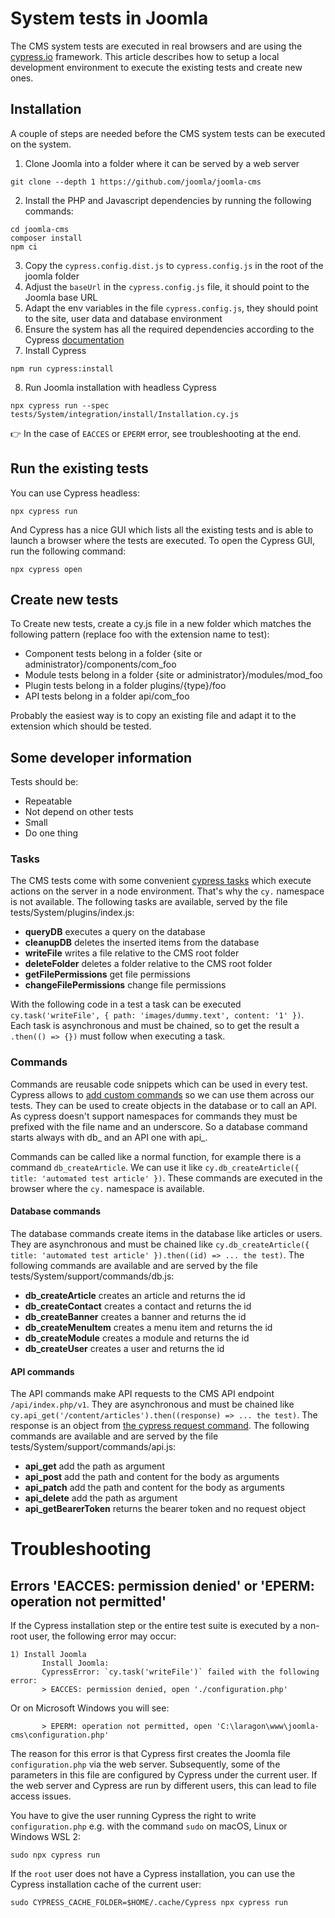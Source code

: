 # System tests in Joomla

The CMS system tests are executed in real browsers and are using the [cypress.io](https://www.cypress.io) framework. This article describes how to setup a local development environment to execute the existing tests and create new ones.

## Installation
A couple of steps are needed before the CMS system tests can be executed on the system.

1. Clone Joomla into a folder where it can be served by a web server
```
git clone --depth 1 https://github.com/joomla/joomla-cms 
```
2. Install the PHP and Javascript dependencies by running the following commands:
```
cd joomla-cms
composer install
npm ci
```
3. Copy the `cypress.config.dist.js` to `cypress.config.js` in the root of the joomla folder
4. Adjust the `baseUrl` in the `cypress.config.js` file, it should point to the Joomla base URL
5. Adapt the env variables in the file `cypress.config.js`, they should point to the site, user data and database environment
6. Ensure the system has all the required dependencies according to the Cypress [documentation](https://docs.cypress.io/guides/getting-started/installing-cypress)
7. Install Cypress
```
npm run cypress:install
```
8. Run Joomla installation with headless Cypress
```
npx cypress run --spec tests/System/integration/install/Installation.cy.js
```
:point_right: In the case of `EACCES` or `EPERM` error, see troubleshooting at the end.

## Run the existing tests
You can use Cypress headless:
```
npx cypress run
```

And Cypress has a nice GUI which lists all the existing tests and is able to launch a browser where the tests are executed. To open the Cypress GUI, run the following command:
```
npx cypress open
```

## Create new tests
To Create new tests, create a cy.js file in a new folder which matches the following pattern (replace foo with the extension name to test):

- Component tests belong in a folder {site or administrator}/components/com_foo
- Module tests belong in a folder {site or administrator}/modules/mod_foo
- Plugin tests belong in a folder plugins/{type}/foo
- API tests belong in a folder api/com_foo

Probably the easiest way is to copy an existing file and adapt it to the extension which should be tested.

## Some developer information
Tests should be:
- Repeatable
- Not depend on other tests
- Small
- Do one thing

### Tasks

The CMS tests come with some convenient [cypress tasks](https://docs.cypress.io/api/commands/task) which execute actions on the server in a node environment. That's why the `cy.` namespace is not available. The following tasks are available, served by the file tests/System/plugins/index.js:

- **queryDB** executes a query on the database
- **cleanupDB** deletes the inserted items from the database
- **writeFile** writes a file relative to the CMS root folder
- **deleteFolder** deletes a folder relative to the CMS root folder
- **getFilePermissions** get file permissions
- **changeFilePermissions** change file permissions

With the following code in a test a task can be executed `cy.task('writeFile', { path: 'images/dummy.text', content: '1' })`. Each task is asynchronous and must be chained, so to get the result a `.then(() => {})` must follow when executing a task.

### Commands
Commands are reusable code snippets which can be used in every test. Cypress allows to [add custom commands](https://docs.cypress.io/api/cypress-api/custom-commands) so we can use them across our tests. They can be used to create objects in the database or to call an API. As cypress doesn't support namespaces for commands they must be prefixed with the file name and an underscore. So a database command starts always with db_ and an API one with api_.

Commands can be called like a normal function, for example there is a command `db_createArticle`. We can use it like `cy.db_createArticle({ title: 'automated test article' })`. These commands are executed in the browser where the `cy.` namespace is available.

#### Database commands
The database commands create items in the database like articles or users. They are asynchronous and must be chained like `cy.db_createArticle({ title: 'automated test article' }).then((id) => ... the test)`. The following commands are available and are served by the file tests/System/support/commands/db.js:

- **db_createArticle** creates an article and returns the id
- **db_createContact** creates a contact and returns the id
- **db_createBanner** creates a banner and returns the id
- **db_createMenuItem** creates a menu item and returns the id
- **db_createModule** creates a module and returns the id
- **db_createUser** creates a user and returns the id

#### API commands
The API commands make API requests to the CMS API endpoint `/api/index.php/v1`. They are asynchronous and must be chained like `cy.api_get('/content/articles').then((response) => ... the test)`. The response is an object from [the cypress request command](https://docs.cypress.io/api/commands/request). The following commands are available and are served by the file tests/System/support/commands/api.js:

- **api_get** add the path as argument
- **api_post** add the path and content for the body as arguments
- **api_patch** add the path and content for the body as arguments
- **api_delete** add the path as argument
- **api_getBearerToken** returns the bearer token and no request object

# Troubleshooting
## Errors 'EACCES: permission denied' or 'EPERM: operation not permitted'

If the Cypress installation step or the entire test suite is executed by a non-root user, the following error may occur:
```
1) Install Joomla
       Install Joomla:
       CypressError: `cy.task('writeFile')` failed with the following error:
       > EACCES: permission denied, open './configuration.php'
```
Or on Microsoft Windows you will see:
```
       > EPERM: operation not permitted, open 'C:\laragon\www\joomla-cms\configuration.php'
```

The reason for this error is that Cypress first creates the Joomla file `configuration.php` via the web server.
Subsequently, some of the parameters in this file are configured by Cypress under the current user.
If the web server and Cypress are run by different users, this can lead to file access issues.

You have to give the user running Cypress the right to write `configuration.php`
e.g. with the command `sudo` on macOS, Linux or Windows WSL 2:
```
sudo npx cypress run
```

If the `root` user does not have a Cypress installation, you can use the Cypress installation cache of the current user:
```
sudo CYPRESS_CACHE_FOLDER=$HOME/.cache/Cypress npx cypress run
```
</details>
